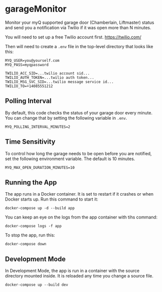 # garageMonitor

Monitor your myQ supported garage door (Chamberlain, Liftmaster) status and send you a notification via Twilio if it was open more than N minutes.

You will need to set up a free Twilio account first. https://twilio.com/

Then will need to create a `.env` file in the top-level directory that looks like this:

```
MYQ_USER=you@yourself.com
MYQ_PASS=myqpassword

TWILIO_ACC_SID=...twilio account sid...
TWILIO_AUTH_TOKEN=...twilio auth token...
TWILIO_MSG_SVC_SID=...twilio message service id...
TWILIO_TO=+14085551212
```
## Polling Interval

By default, this code checks the status of your garage door every minute. You can change that by setting the following variable in `.env`.

```
MYQ_POLLING_INTERVAL_MINUTES=2
```

## Time Sensitivity
To control how long the garage needs to be open before you are notified, set the following environment variable. The default is 10 minutes.

```
MYQ_MAX_OPEN_DURATION_MINUTES=10
```

## Running the App

The app runs in a Docker container. It is set to restart if it crashes or when Docker starts up. Run this command to start it:

```
docker-compose up -d --build app
```

You can keep an eye on the logs from the app container with tihs command:

```
docker-compose logs -f app
```

To stop the app, run this:

```
docker-compose down
```

## Development Mode

In Development Mode, the app is run in a container with the source directory mounted inside. It is reloaded any time you change a source file.

```
docker-compose up --build dev
```

